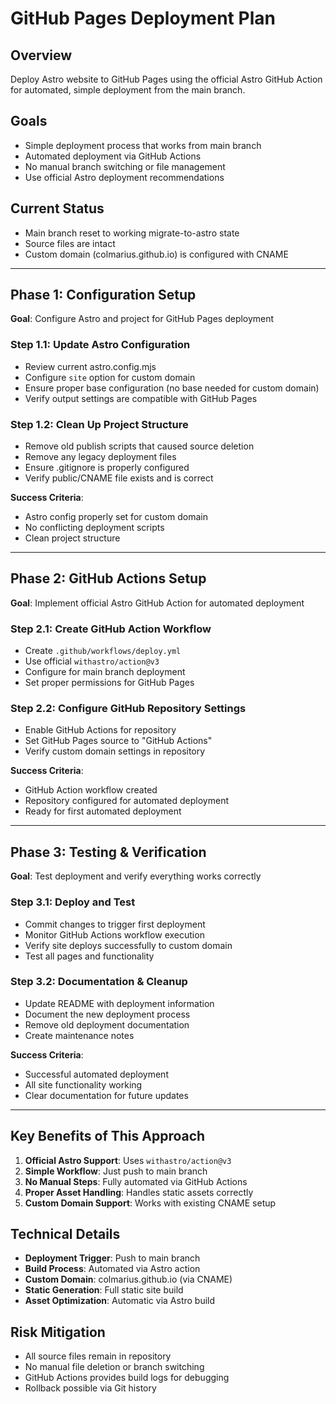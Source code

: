 # GitHub Pages Deployment Plan

## Overview
Deploy Astro website to GitHub Pages using the official Astro GitHub Action for automated, simple deployment from the main branch.

## Goals
- Simple deployment process that works from main branch
- Automated deployment via GitHub Actions
- No manual branch switching or file management
- Use official Astro deployment recommendations

## Current Status
- Main branch reset to working migrate-to-astro state
- Source files are intact
- Custom domain (colmarius.github.io) is configured with CNAME

---

## Phase 1: Configuration Setup
**Goal**: Configure Astro and project for GitHub Pages deployment

### Step 1.1: Update Astro Configuration
- Review current astro.config.mjs
- Configure `site` option for custom domain
- Ensure proper base configuration (no base needed for custom domain)
- Verify output settings are compatible with GitHub Pages

### Step 1.2: Clean Up Project Structure
- Remove old publish scripts that caused source deletion
- Remove any legacy deployment files
- Ensure .gitignore is properly configured
- Verify public/CNAME file exists and is correct

**Success Criteria**: 
- Astro config properly set for custom domain
- No conflicting deployment scripts
- Clean project structure

---

## Phase 2: GitHub Actions Setup
**Goal**: Implement official Astro GitHub Action for automated deployment

### Step 2.1: Create GitHub Action Workflow
- Create `.github/workflows/deploy.yml`
- Use official `withastro/action@v3`
- Configure for main branch deployment
- Set proper permissions for GitHub Pages

### Step 2.2: Configure GitHub Repository Settings
- Enable GitHub Actions for repository
- Set GitHub Pages source to "GitHub Actions"
- Verify custom domain settings in repository

**Success Criteria**:
- GitHub Action workflow created
- Repository configured for automated deployment
- Ready for first automated deployment

---

## Phase 3: Testing & Verification
**Goal**: Test deployment and verify everything works correctly

### Step 3.1: Deploy and Test
- Commit changes to trigger first deployment
- Monitor GitHub Actions workflow execution
- Verify site deploys successfully to custom domain
- Test all pages and functionality

### Step 3.2: Documentation & Cleanup
- Update README with deployment information
- Document the new deployment process
- Remove old deployment documentation
- Create maintenance notes

**Success Criteria**:
- Successful automated deployment
- All site functionality working
- Clear documentation for future updates

---

## Key Benefits of This Approach
1. **Official Astro Support**: Uses `withastro/action@v3` 
2. **Simple Workflow**: Just push to main branch
3. **No Manual Steps**: Fully automated via GitHub Actions
4. **Proper Asset Handling**: Handles static assets correctly
5. **Custom Domain Support**: Works with existing CNAME setup

## Technical Details
- **Deployment Trigger**: Push to main branch
- **Build Process**: Automated via Astro action
- **Custom Domain**: colmarius.github.io (via CNAME)
- **Static Generation**: Full static site build
- **Asset Optimization**: Automatic via Astro build

## Risk Mitigation
- All source files remain in repository
- No manual file deletion or branch switching
- GitHub Actions provides build logs for debugging
- Rollback possible via Git history
